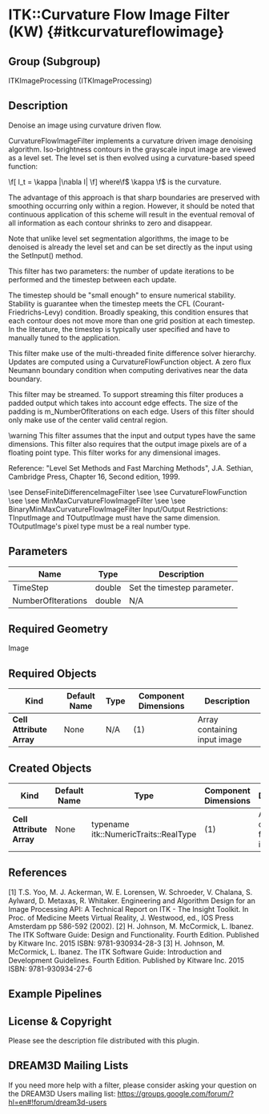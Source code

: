 ITK::Curvature Flow Image Filter (KW) {#itkcurvatureflowimage}
=====================

## Group (Subgroup) ##

ITKImageProcessing (ITKImageProcessing)

## Description ##

Denoise an image using curvature driven flow.

CurvatureFlowImageFilter implements a curvature driven image denoising algorithm. Iso-brightness contours in the grayscale input image are viewed as a level set. The level set is then evolved using a curvature-based speed function:

 \f[ I_t = \kappa |\nabla I| \f]  where\f$ \kappa \f$ is the curvature.

The advantage of this approach is that sharp boundaries are preserved with smoothing occurring only within a region. However, it should be noted that continuous application of this scheme will result in the eventual removal of all information as each contour shrinks to zero and disappear.

Note that unlike level set segmentation algorithms, the image to be denoised is already the level set and can be set directly as the input using the SetInput() method.

This filter has two parameters: the number of update iterations to be performed and the timestep between each update.

The timestep should be "small enough" to ensure numerical stability. Stability is guarantee when the timestep meets the CFL (Courant-Friedrichs-Levy) condition. Broadly speaking, this condition ensures that each contour does not move more than one grid position at each timestep. In the literature, the timestep is typically user specified and have to manually tuned to the application.

This filter make use of the multi-threaded finite difference solver hierarchy. Updates are computed using a CurvatureFlowFunction object. A zero flux Neumann boundary condition when computing derivatives near the data boundary.

This filter may be streamed. To support streaming this filter produces a padded output which takes into account edge effects. The size of the padding is m_NumberOfIterations on each edge. Users of this filter should only make use of the center valid central region.

\warning This filter assumes that the input and output types have the same dimensions. This filter also requires that the output image pixels are of a floating point type. This filter works for any dimensional images.

Reference: "Level Set Methods and Fast Marching Methods", J.A. Sethian, Cambridge Press, Chapter 16, Second edition, 1999.

\see DenseFiniteDifferenceImageFilter 
\see 
\see CurvatureFlowFunction 
\see 
\see MinMaxCurvatureFlowImageFilter 
\see 
\see BinaryMinMaxCurvatureFlowImageFilter 
Input/Output Restrictions: TInputImage and TOutputImage must have the same dimension. TOutputImage's pixel type must be a real number type.

## Parameters ##

| Name | Type | Description |
|------|------|-------------|
| TimeStep | double| Set the timestep parameter. |
| NumberOfIterations | double| N/A |


## Required Geometry ##

Image

## Required Objects ##

| Kind | Default Name | Type | Component Dimensions | Description |
|------|--------------|------|----------------------|-------------|
| **Cell Attribute Array** | None | N/A | (1)  | Array containing input image

## Created Objects ##

| Kind | Default Name | Type | Component Dimensions | Description |
|------|--------------|------|----------------------|-------------|
| **Cell Attribute Array** | None | typename itk::NumericTraits<typename InputImageType::PixelType>::RealType | (1)  | Array containing filtered image

## References ##

[1] T.S. Yoo, M. J. Ackerman, W. E. Lorensen, W. Schroeder, V. Chalana, S. Aylward, D. Metaxas, R. Whitaker. Engineering and Algorithm Design for an Image Processing API: A Technical Report on ITK - The Insight Toolkit. In Proc. of Medicine Meets Virtual Reality, J. Westwood, ed., IOS Press Amsterdam pp 586-592 (2002). 
[2] H. Johnson, M. McCormick, L. Ibanez. The ITK Software Guide: Design and Functionality. Fourth Edition. Published by Kitware Inc. 2015 ISBN: 9781-930934-28-3
[3] H. Johnson, M. McCormick, L. Ibanez. The ITK Software Guide: Introduction and Development Guidelines. Fourth Edition. Published by Kitware Inc. 2015 ISBN: 9781-930934-27-6

## Example Pipelines ##



## License & Copyright ##

Please see the description file distributed with this plugin.

## DREAM3D Mailing Lists ##

If you need more help with a filter, please consider asking your question on the DREAM3D Users mailing list:
https://groups.google.com/forum/?hl=en#!forum/dream3d-users
